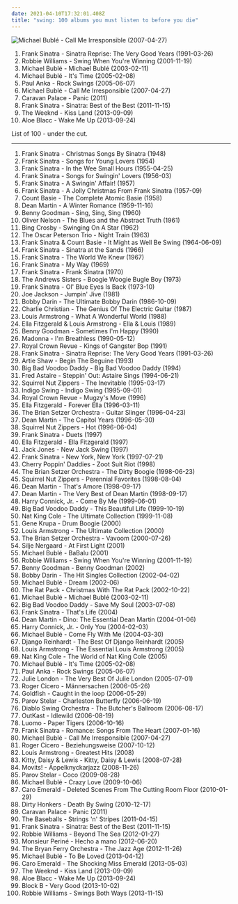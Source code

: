 ```yaml
---
date: 2021-04-10T17:32:01.408Z
title: "swing: 100 albums you must listen to before you die"
---
```

![Michael Bublé - Call Me Irresponsible (2007-04-27)](http://coverartarchive.org/release/e7a8590c-db03-3c39-a509-bd91a1e104d7/4889361026-500.jpg "Michael Bublé - Call Me Irresponsible (2007-04-27)")
<ol class="albums">
<li data-cover="http://coverartarchive.org/release/6dc1cb85-0dab-4993-8fee-93973079f2ae/4423135804-500.jpg" data-tags="frank sinatra" role="button">Frank Sinatra - Sinatra Reprise: The Very Good Years (1991-03-26)</li>
<li data-cover="http://coverartarchive.org/release/1ed0855b-ae5d-4eff-a10c-00b4e18d0b4b/22972644479-500.jpg" data-tags="swing" role="button">Robbie Williams - Swing When You're Winning (2001-11-19)</li>
<li data-cover="http://coverartarchive.org/release/cad9b13c-387b-4ec8-a974-c391b3fff935/3847437318-500.jpg" data-tags="jazz, swing" role="button">Michael Bublé - Michael Bublé (2003-02-11)</li>
<li data-cover="http://coverartarchive.org/release/cb15f5d0-1e03-48bb-b098-06f87e61494d/14300052856-500.jpg" data-tags="jazz" role="button">Michael Bublé - It's Time (2005-02-08)</li>
<li data-cover="https://img.discogs.com/RASg-glnAvDTAFf8pWns_bW2BzM=/fit-in/500x499/filters:strip_icc():format(jpeg):mode_rgb():quality(90)/discogs-images/R-1147083-1288985803.jpeg.jpg" data-tags="swing, covers" role="button">Paul Anka - Rock Swings (2005-06-07)</li>
<li data-cover="http://coverartarchive.org/release/e7a8590c-db03-3c39-a509-bd91a1e104d7/4889361026-500.jpg" data-tags="jazz, swing" role="button">Michael Bublé - Call Me Irresponsible (2007-04-27)</li>
<li data-cover="http://coverartarchive.org/release/ab4690ff-068f-4ea3-bdeb-ab1dd9e9a7a2/2264355616-500.jpg" data-tags="electronica, ambient, experimental, vocal jazz, swing, big band, electroswing" role="button">Caravan Palace - Panic (2011)</li>
<li data-cover="http://coverartarchive.org/release/5c80910d-2033-4ac3-bd56-898e9c3e4267/1340461051-500.jpg" data-tags="jazz, swing, compilation, frank sinatra, capitol records, the lizards lounge" role="button">Frank Sinatra - Sinatra: Best of the Best (2011-11-15)</li>
<li data-cover="http://coverartarchive.org/release/f43909e0-943f-4afa-98d0-497ed2054e1b/5066822902-500.jpg" data-tags="r&b" role="button">The Weeknd - Kiss Land (2013-09-09)</li>
<li data-cover="https://img.discogs.com/sYd5Lrm4YwtXrHgST3NX0pV2SKI=/fit-in/600x600/filters:strip_icc():format(jpeg):mode_rgb():quality(90)/discogs-images/R-5139742-1385570134-1229.jpeg.jpg" data-tags="folk, funk, blues, swing, stones throw, single, soul revival, rhythm & blues,  soul,  pop, alternative rhythm & blues" role="button">Aloe Blacc - Wake Me Up (2013-09-24)</li>
</ol>
List of 100 - under the cut.
<!-- more -->

_________________

<ol class="albums">
<li data-cover="http://coverartarchive.org/release/6852857f-c2d6-426c-8910-912a9e956da2/3098412625-500.jpg" data-tags="christmas" role="button">
Frank Sinatra - Christmas Songs By Sinatra (1948)
</li>
<li data-cover="http://coverartarchive.org/release/61ff3a88-47b6-40a0-bb21-13e6e5dec1ee/6121488674-500.jpg" data-tags="swing, vocal jazz, sinatra" role="button">
Frank Sinatra - Songs for Young Lovers (1954)
</li>
<li data-cover="http://coverartarchive.org/release/881f621c-618c-48da-80a8-50380996fe15/18485861293-500.jpg" data-tags="jazz, vocal jazz, 50s" role="button">
Frank Sinatra - In the Wee Small Hours (1955-04-25)
</li>
<li data-cover="http://coverartarchive.org/release/ad745ba9-c885-44d4-ab4f-07e77ac316b1/28699341657-500.jpg" data-tags="swing, jazz" role="button">
Frank Sinatra - Songs for Swingin' Lovers (1956-03)
</li>
<li data-cover="http://coverartarchive.org/release/1bdbcc97-2eb5-434b-b948-91948980fc7f/28699328455-500.jpg" data-tags="jazz" role="button">
Frank Sinatra - A Swingin' Affair! (1957)
</li>
<li data-cover="http://coverartarchive.org/release/b20ae32a-7008-49c7-9e30-a0825bc49e0b/13161146770-500.jpg" data-tags="christmas" role="button">
Frank Sinatra - A Jolly Christmas From Frank Sinatra (1957-09)
</li>
<li data-cover="http://coverartarchive.org/release/b5ce6304-bcc8-4ede-b457-47759af3420c/2595490692-500.jpg" data-tags="jazz, big band" role="button">
Count Basie - The Complete Atomic Basie (1958)
</li>
<li data-cover="http://coverartarchive.org/release/c29389bc-e5e5-42b8-ad85-e17229274967/5963192194-500.jpg" data-tags="christmas" role="button">
Dean Martin - A Winter Romance (1959-11-16)
</li>
<li data-cover="https://img.discogs.com/mW96bYRDAyNjKpt3v9SPCOxZIIk=/fit-in/600x572/filters:strip_icc():format(jpeg):mode_rgb():quality(90)/discogs-images/R-5200375-1387277094-4316.jpeg.jpg" data-tags="swing, big band" role="button">
Benny Goodman - Sing, Sing, Sing (1960)
</li>
<li data-cover="http://coverartarchive.org/release/39d33fdb-d710-33e6-ac98-5d401828cee6/16705596421-500.jpg" data-tags="jazz" role="button">
Oliver Nelson - The Blues and the Abstract Truth (1961)
</li>
<li data-cover="http://coverartarchive.org/release/c4cbf677-b64b-3b86-aa81-503ab08aee9a/28795990063-500.jpg" data-tags="bing crosby" role="button">
Bing Crosby - Swinging On A Star (1962)
</li>
<li data-cover="http://coverartarchive.org/release/61ffc81b-5ff8-492e-bec2-1efc8de357c6/14455314213-500.jpg" data-tags="jazz" role="button">
The Oscar Peterson Trio - Night Train (1963)
</li>
<li data-cover="http://coverartarchive.org/release/e1a2bea2-6215-400c-925b-ddf54cb5bb5f/24108224365-500.jpg" data-tags="vocal jazz, swing" role="button">
Frank Sinatra & Count Basie - It Might as Well Be Swing (1964-06-09)
</li>
<li data-cover="http://coverartarchive.org/release/93bdadd1-6399-483e-aca7-8b1954586cd2/6126086350-500.jpg" data-tags="jazz, big band" role="button">
Frank Sinatra - Sinatra at the Sands (1966)
</li>
<li data-cover="http://coverartarchive.org/release/b8d67da0-99a2-4a87-b306-b540a8bea87f/6121797141-500.jpg" data-tags="jazz, 60s, easy listening, blues, lounge, swing, classic pop, the lizards lounge" role="button">
Frank Sinatra - The World We Knew (1967)
</li>
<li data-cover="https://img.discogs.com/rN6G7sSyAfSsmDfas8_zsOY9YpY=/fit-in/600x600/filters:strip_icc():format(jpeg):mode_rgb():quality(90)/discogs-images/R-3490519-1420332756-6145.jpeg.jpg" data-tags="jazz, swing" role="button">
Frank Sinatra - My Way (1969)
</li>
<li data-cover="http://coverartarchive.org/release/eeca98fd-d391-487c-bf54-c962d57ca070/7203873421-500.jpg" data-tags="swing, sinatra" role="button">
Frank Sinatra - Frank Sinatra (1970)
</li>
<li data-cover="https://img.discogs.com/R5pDgJG1ENfpJQe7XMADhd2BpAI=/fit-in/600x600/filters:strip_icc():format(jpeg):mode_rgb():quality(90)/discogs-images/R-3076347-1314585263.jpeg.jpg" data-tags="swing" role="button">
The Andrews Sisters - Boogie Woogie Bugle Boy (1973)
</li>
<li data-cover="https://img.discogs.com/s3x16GsK41wxy2uK0LrVoeA7-ok=/fit-in/600x596/filters:strip_icc():format(jpeg):mode_rgb():quality(90)/discogs-images/R-6872316-1488770804-6852.jpeg.jpg" data-tags="jazz, easy listening, blues, lounge, swing" role="button">
Frank Sinatra - Ol' Blue Eyes Is Back (1973-10)
</li>
<li data-cover="https://via.placeholder.com/450" data-tags="jazz" role="button">
Joe Jackson - Jumpin' Jive (1981)
</li>
<li data-cover="https://img.discogs.com/xhxL8u62seqjFwGMhQO-IAA9xDU=/fit-in/600x597/filters:strip_icc():format(jpeg):mode_rgb():quality(90)/discogs-images/R-14918229-1584108958-8915.jpeg.jpg" data-tags="jazz, 60s, swing, 50s, weallgetold, bobs fav" role="button">
Bobby Darin - The Ultimate Bobby Darin (1986-10-09)
</li>
<li data-cover="http://coverartarchive.org/release/3d3e4490-d411-4012-9262-5f7cd5e51f5c/1294683947-500.jpg" data-tags="jazz guitar, jazz, swing, charlie christian" role="button">
Charlie Christian - The Genius Of The Electric Guitar (1987)
</li>
<li data-cover="http://coverartarchive.org/release/7613c3c2-ed6f-44ab-84ba-3240dbabcb7f/19719747104-500.jpg" data-tags="jazz" role="button">
Louis Armstrong - What A Wonderful World (1988)
</li>
<li data-cover="http://coverartarchive.org/release/cd7ae83b-2bca-4d50-9698-0a74922a8464/22519462677-500.jpg" data-tags="jazz" role="button">
Ella Fitzgerald & Louis Armstrong - Ella & Louis (1989)
</li>
<li data-cover="https://img.discogs.com/yWtLu-GTGSWVSSv9CkT7MlckLH4=/fit-in/600x590/filters:strip_icc():format(jpeg):mode_rgb():quality(90)/discogs-images/R-3617460-1337680938-9367.jpeg.jpg" data-tags="swing, jazz" role="button">
Benny Goodman - Sometimes I'm Happy (1990)
</li>
<li data-cover="http://coverartarchive.org/release/df7ea720-4e63-4de8-b6f6-b64a7776098b/15625632616-500.jpg" data-tags="soundtrack, 90s, jazz, pop" role="button">
Madonna - I'm Breathless (1990-05-12)
</li>
<li data-cover="http://coverartarchive.org/release/c7c3109a-8463-4eab-a127-57de303c05f2/16926730476-500.jpg" data-tags="jazz, swing" role="button">
Royal Crown Revue - Kings of Gangster Bop (1991)
</li>
<li data-cover="http://coverartarchive.org/release/6dc1cb85-0dab-4993-8fee-93973079f2ae/4423135804-500.jpg" data-tags="frank sinatra" role="button">
Frank Sinatra - Sinatra Reprise: The Very Good Years (1991-03-26)
</li>
<li data-cover="https://via.placeholder.com/450" data-tags="big band, swing, jazz" role="button">
Artie Shaw - Begin The Beguine (1993)
</li>
<li data-cover="http://coverartarchive.org/release/4518e646-0695-4c85-87cc-36660d7f3e65/9686272893-500.jpg" data-tags="swing" role="button">
Big Bad Voodoo Daddy - Big Bad Voodoo Daddy (1994)
</li>
<li data-cover="http://coverartarchive.org/release/1471ebae-5c08-4dac-998e-3f61b1e4825a/8145405220-500.jpg" data-tags="swing, jazz" role="button">
Fred Astaire - Steppin' Out: Astaire Sings (1994-06-21)
</li>
<li data-cover="http://coverartarchive.org/release/6cde22f9-e946-4e96-beb0-40817ee65a06/5090261425-500.jpg" data-tags="jazz" role="button">
Squirrel Nut Zippers - The Inevitable (1995-03-17)
</li>
<li data-cover="https://img.discogs.com/9LHU55c5e4GpJmeh77p95ATOojM=/fit-in/600x592/filters:strip_icc():format(jpeg):mode_rgb():quality(90)/discogs-images/R-3588745-1614967826-1786.jpeg.jpg" data-tags="swing" role="button">
Indigo Swing - Indigo Swing (1995-09-01)
</li>
<li data-cover="http://coverartarchive.org/release/59c6c27b-041b-40b5-a504-dda5f9454d74/7696266373-500.jpg" data-tags="swing" role="button">
Royal Crown Revue - Mugzy's Move (1996)
</li>
<li data-cover="https://img.discogs.com/ZpBi-7Kw6VFYCAf6veK_sBusCS8=/fit-in/600x602/filters:strip_icc():format(jpeg):mode_rgb():quality(90)/discogs-images/R-3239034-1392006847-4936.jpeg.jpg" data-tags="jazz" role="button">
Ella Fitzgerald - Forever Ella (1996-03-11)
</li>
<li data-cover="http://coverartarchive.org/release/912cd97b-e951-4d44-9995-4868b456477a/6386198380-500.jpg" data-tags="swing" role="button">
The Brian Setzer Orchestra - Guitar Slinger (1996-04-23)
</li>
<li data-cover="http://coverartarchive.org/release/eec20a0b-20bb-4dff-941a-807710231119/9407385481-500.jpg" data-tags="swing, merkliste" role="button">
Dean Martin - The Capitol Years (1996-05-30)
</li>
<li data-cover="http://coverartarchive.org/release/70fc4df9-1a86-4357-aac7-0694d4248aed/8413711733-500.jpg" data-tags="swing, jazz" role="button">
Squirrel Nut Zippers - Hot (1996-06-04)
</li>
<li data-cover="http://coverartarchive.org/release/f350a17a-bbc3-4e2e-918a-81b3c9d61614/3115690628-500.jpg" data-tags="jazz, frank sinatra, sinatra, swing" role="button">
Frank Sinatra - Duets (1997)
</li>
<li data-cover="https://via.placeholder.com/450" data-tags="jazz, female vocalists" role="button">
Ella Fitzgerald - Ella Fitzgerald (1997)
</li>
<li data-cover="http://coverartarchive.org/release/87a290cd-dafc-4735-89e0-cf261472a78a/19856128197-500.jpg" data-tags="swing" role="button">
Jack Jones - New Jack Swing (1997)
</li>
<li data-cover="https://img.discogs.com/s3x16GsK41wxy2uK0LrVoeA7-ok=/fit-in/600x596/filters:strip_icc():format(jpeg):mode_rgb():quality(90)/discogs-images/R-6872316-1488770804-6852.jpeg.jpg" data-tags="jazz, swing, big band" role="button">
Frank Sinatra - New York, New York (1997-07-21)
</li>
<li data-cover="http://coverartarchive.org/release/a22441aa-e534-4c96-ae97-06e4a5a97c48/18272869082-500.jpg" data-tags="swing" role="button">
Cherry Poppin' Daddies - Zoot Suit Riot (1998)
</li>
<li data-cover="http://coverartarchive.org/release/1b8fc2e6-14da-40b9-a408-bbc81bc2f5b2/6393758818-500.jpg" data-tags="swing, big band, rockabilly" role="button">
The Brian Setzer Orchestra - The Dirty Boogie (1998-06-23)
</li>
<li data-cover="http://coverartarchive.org/release/e890d096-262f-434b-a4ab-78d673b9cc53/5090250013-500.jpg" data-tags="swing" role="button">
Squirrel Nut Zippers - Perennial Favorites (1998-08-04)
</li>
<li data-cover="https://img.discogs.com/8IVyiYTc8HAKo-ip6awpjg1zk68=/fit-in/600x596/filters:strip_icc():format(jpeg):mode_rgb():quality(90)/discogs-images/R-9315924-1478458143-7728.jpeg.jpg" data-tags="romantic, swing" role="button">
Dean Martin - That's Amore (1998-09-17)
</li>
<li data-cover="https://img.discogs.com/RYGJjW5aog_holMW4SBruATzOMc=/fit-in/600x581/filters:strip_icc():format(jpeg):mode_rgb():quality(90)/discogs-images/R-10060842-1490945249-2173.jpeg.jpg" data-tags="dean martin" role="button">
Dean Martin - The Very Best of Dean Martin (1998-09-17)
</li>
<li data-cover="https://img.discogs.com/_L2QY4tS_hwFjRS8mVxSJGTngi0=/fit-in/600x520/filters:strip_icc():format(jpeg):mode_rgb():quality(90)/discogs-images/R-5509451-1419137610-9522.jpeg.jpg" data-tags="jazz" role="button">
Harry Connick, Jr. - Come By Me (1999-06-01)
</li>
<li data-cover="http://coverartarchive.org/release/a958cfea-aadb-40e8-af16-2084d3b78f23/9686338930-500.jpg" data-tags="swing" role="button">
Big Bad Voodoo Daddy - This Beautiful Life (1999-10-19)
</li>
<li data-cover="https://img.discogs.com/z_0RHE1L0DvIniK-za1Rm_9O9IY=/fit-in/232x231/filters:strip_icc():format(jpeg):mode_rgb():quality(90)/discogs-images/R-1538556-1226937484.jpeg.jpg" data-tags="jazz, nat king cole sings the ultimate love songs" role="button">
Nat King Cole - The Ultimate Collection (1999-11-08)
</li>
<li data-cover="https://img.discogs.com/jmafbg0Zr_ed7B7iSaKXOM0NN3g=/fit-in/600x599/filters:strip_icc():format(jpeg):mode_rgb():quality(90)/discogs-images/R-15112540-1586835437-3756.jpeg.jpg" data-tags="jazz, swing, big band" role="button">
Gene Krupa - Drum Boogie (2000)
</li>
<li data-cover="http://coverartarchive.org/release/e9796589-5a7b-4ffb-8210-83f1bbb4dcb2/6144898009-500.jpg" data-tags="jazz, louis armstrong" role="button">
Louis Armstrong - The Ultimate Collection (2000)
</li>
<li data-cover="http://coverartarchive.org/release/743f9428-5bb2-3f3b-a335-5e9e7d53d387/4810297797-500.jpg" data-tags="swing, rockabilly" role="button">
The Brian Setzer Orchestra - Vavoom (2000-07-26)
</li>
<li data-cover="http://coverartarchive.org/release/419228fc-d6a4-4b24-b6bb-9315d0727abd/6436913950-500.jpg" data-tags="female vocalists, female jazz vocalists, jazz" role="button">
Silje Nergaard - At First Light (2001)
</li>
<li data-cover="http://coverartarchive.org/release/5c5a0ce8-8442-41f6-bf38-254368abbac2/6773807384-500.jpg" data-tags="pop, male vocalists, spiderman theme" role="button">
Michael Bublé - BaBalu (2001)
</li>
<li data-cover="http://coverartarchive.org/release/1ed0855b-ae5d-4eff-a10c-00b4e18d0b4b/22972644479-500.jpg" data-tags="swing" role="button">
Robbie Williams - Swing When You're Winning (2001-11-19)
</li>
<li data-cover="https://img.discogs.com/009-AwvMIP5ETZdP5SVNG5GSS44=/fit-in/600x598/filters:strip_icc():format(jpeg):mode_rgb():quality(90)/discogs-images/R-2212810-1437678589-6416.jpeg.jpg" data-tags="jazz, swing" role="button">
Benny Goodman - Benny Goodman (2002)
</li>
<li data-cover="http://coverartarchive.org/release/be4fbc7c-c37c-390f-adbd-af7d62be7386/7079984404-500.jpg" data-tags="bobby darin" role="button">
Bobby Darin - The Hit Singles Collection (2002-04-02)
</li>
<li data-cover="http://coverartarchive.org/release/05ef2a05-9860-48df-8dbc-a804f9bbd37e/2705026138-500.jpg" data-tags="jazz, pop, indie pop, piano, traditional pop, vocal jazz, romantic, swing, 00s, michael buble" role="button">
Michael Bublé - Dream (2002-06)
</li>
<li data-cover="http://coverartarchive.org/release/4aa42a2b-846a-3b54-8fc4-2a3d5ef4545b/15328211502-500.jpg" data-tags="swing" role="button">
The Rat Pack - Christmas With The Rat Pack (2002-10-22)
</li>
<li data-cover="http://coverartarchive.org/release/cad9b13c-387b-4ec8-a974-c391b3fff935/3847437318-500.jpg" data-tags="jazz, swing" role="button">
Michael Bublé - Michael Bublé (2003-02-11)
</li>
<li data-cover="https://img.discogs.com/0nV40auWyvl0kvBJsu_lBK8NcJU=/fit-in/600x594/filters:strip_icc():format(jpeg):mode_rgb():quality(90)/discogs-images/R-3886878-1348106152-2113.jpeg.jpg" data-tags="swing" role="button">
Big Bad Voodoo Daddy - Save My Soul (2003-07-08)
</li>
<li data-cover="https://img.discogs.com/rN6G7sSyAfSsmDfas8_zsOY9YpY=/fit-in/600x600/filters:strip_icc():format(jpeg):mode_rgb():quality(90)/discogs-images/R-3490519-1420332756-6145.jpeg.jpg" data-tags="vocal jazz, traditional pop music" role="button">
Frank Sinatra - That's Life (2004)
</li>
<li data-cover="http://coverartarchive.org/release/7565f1b4-897b-4f24-a957-55ff8510b842/9711827786-500.jpg" data-tags="jazz, swing, oldies, male vocalists" role="button">
Dean Martin - Dino: The Essential Dean Martin (2004-01-06)
</li>
<li data-cover="https://via.placeholder.com/450" data-tags="jazz vocal, jazz, swing, only you" role="button">
Harry Connick, Jr. - Only You (2004-02-03)
</li>
<li data-cover="http://coverartarchive.org/release/207372c6-3348-4245-a8c7-f0900a005996/4358723661-500.jpg" data-tags="jazz" role="button">
Michael Bublé - Come Fly With Me (2004-03-30)
</li>
<li data-cover="https://via.placeholder.com/450" data-tags="jazz, jazz guitar" role="button">
Django Reinhardt - The Best Of Django Reinhardt (2005)
</li>
<li data-cover="http://coverartarchive.org/release/ceeb487f-2b66-42ef-9c7a-8a47048a7ad8/8709363176-500.jpg" data-tags="jazz" role="button">
Louis Armstrong - The Essential Louis Armstrong (2005)
</li>
<li data-cover="https://via.placeholder.com/450" data-tags="oldies, jazz" role="button">
Nat King Cole - The World of Nat King Cole (2005)
</li>
<li data-cover="http://coverartarchive.org/release/cb15f5d0-1e03-48bb-b098-06f87e61494d/14300052856-500.jpg" data-tags="jazz" role="button">
Michael Bublé - It's Time (2005-02-08)
</li>
<li data-cover="https://img.discogs.com/RASg-glnAvDTAFf8pWns_bW2BzM=/fit-in/500x499/filters:strip_icc():format(jpeg):mode_rgb():quality(90)/discogs-images/R-1147083-1288985803.jpeg.jpg" data-tags="swing, covers" role="button">
Paul Anka - Rock Swings (2005-06-07)
</li>
<li data-cover="http://coverartarchive.org/release/caef1012-f6e2-42e4-9841-4e58ede860d9/1995269799-500.jpg" data-tags="jazz" role="button">
Julie London - The Very Best Of Julie London (2005-07-01)
</li>
<li data-cover="http://coverartarchive.org/release/1419feb3-17af-4bb7-b8e2-a7233db9a1ae/28199497322-500.jpg" data-tags="swing, jazz, deutsch" role="button">
Roger Cicero - Männersachen (2006-05-26)
</li>
<li data-cover="https://via.placeholder.com/450" data-tags="afrobeat" role="button">
Goldfish - Caught in the loop (2006-05-29)
</li>
<li data-cover="http://coverartarchive.org/release/73087c49-5262-4476-9717-7e4b14a9c2f3/6113407893-500.jpg" data-tags="my vinyl" role="button">
Parov Stelar - Charleston Butterfly (2006-06-19)
</li>
<li data-cover="http://coverartarchive.org/release/35b41b77-c4f8-3c1f-8041-901565f9f45d/1111418808-500.jpg" data-tags="avant-garde metal, symphonic metal, progressive metal" role="button">
Diablo Swing Orchestra - The Butcher's Ballroom (2006-08-17)
</li>
<li data-cover="http://coverartarchive.org/release/3a589980-607d-466e-b17d-41778d5effc5/2693377789-500.jpg" data-tags="hip-hop" role="button">
OutKast - Idlewild (2006-08-19)
</li>
<li data-cover="http://coverartarchive.org/release/5b42c5ee-0f07-459e-8d2d-ecb27dbb4226/23902135615-500.jpg" data-tags="creamfields andalucia 08" role="button">
Luomo - Paper Tigers (2006-10-16)
</li>
<li data-cover="http://coverartarchive.org/release/1943c7b2-e79e-408b-85c3-3db8aed49d92/6125769126-500.jpg" data-tags="jazz, romantic, swing, golden oldies, mastersinger, vocalistas masculinos" role="button">
Frank Sinatra - Romance: Songs From The Heart (2007-01-16)
</li>
<li data-cover="http://coverartarchive.org/release/e7a8590c-db03-3c39-a509-bd91a1e104d7/4889361026-500.jpg" data-tags="jazz, swing" role="button">
Michael Bublé - Call Me Irresponsible (2007-04-27)
</li>
<li data-cover="http://coverartarchive.org/release/9c050b7a-088a-4507-b228-2022438090d0/8740096796-500.jpg" data-tags="swing, deutsch" role="button">
Roger Cicero - Beziehungsweise (2007-10-12)
</li>
<li data-cover="http://coverartarchive.org/release/9d7d6b80-d802-41f0-bc81-2127a5a1603a/3089784007-500.jpg" data-tags="jazz" role="button">
Louis Armstrong - Greatest Hits (2008)
</li>
<li data-cover="http://coverartarchive.org/release/6972e801-09c8-4e16-a3ee-6084f6add45f/25924070770-500.jpg" data-tags="rockabilly" role="button">
Kitty, Daisy & Lewis - Kitty, Daisy & Lewis (2008-07-28)
</li>
<li data-cover="http://coverartarchive.org/release/0af017d6-f48f-44d4-9b55-80efd03b58a6/17604249293-500.jpg" data-tags="hip-hop, jazz, swing" role="button">
Movits! - Äppelknyckarjazz (2008-11-26)
</li>
<li data-cover="http://coverartarchive.org/release/ccdc4bce-779b-4df0-8419-b69cc9a19ba7/8663323607-500.jpg" data-tags="nu jazz, electronic" role="button">
Parov Stelar - Coco (2009-08-28)
</li>
<li data-cover="http://coverartarchive.org/release/6430856a-c1dd-3a18-8733-0c93aec06244/14300032035-500.jpg" data-tags="jazz" role="button">
Michael Bublé - Crazy Love (2009-10-06)
</li>
<li data-cover="https://img.discogs.com/qesFKBWvnZv7tZY4VD_KHXzG-Kk=/fit-in/596x534/filters:strip_icc():format(jpeg):mode_rgb():quality(90)/discogs-images/R-2128172-1358124793-6177.jpeg.jpg" data-tags="jazz" role="button">
Caro Emerald - Deleted Scenes From The Cutting Room Floor (2010-01-29)
</li>
<li data-cover="http://coverartarchive.org/release/244ff481-b6c9-40ef-b894-b204e867cfb6/9458928150-500.jpg" data-tags="swing, electro swing" role="button">
Dirty Honkers - Death By Swing (2010-12-17)
</li>
<li data-cover="http://coverartarchive.org/release/ab4690ff-068f-4ea3-bdeb-ab1dd9e9a7a2/2264355616-500.jpg" data-tags="electronica, ambient, experimental, vocal jazz, swing, big band, electroswing" role="button">
Caravan Palace - Panic (2011)
</li>
<li data-cover="http://coverartarchive.org/release/82dea955-304e-4289-8127-b097a2f31196/27965871446-500.jpg" data-tags="rockabilly, rock" role="button">
The Baseballs - Strings 'n' Stripes (2011-04-15)
</li>
<li data-cover="http://coverartarchive.org/release/5c80910d-2033-4ac3-bd56-898e9c3e4267/1340461051-500.jpg" data-tags="jazz, swing, compilation, frank sinatra, capitol records, the lizards lounge" role="button">
Frank Sinatra - Sinatra: Best of the Best (2011-11-15)
</li>
<li data-cover="http://coverartarchive.org/release/bc4d5817-e999-4717-86a4-28f8123bc7f8/5223594038-500.jpg" data-tags="easy listening, vocal jazz, romantic, swing, big band, smooth jazz, robbie williams" role="button">
Robbie Williams - Beyond The Sea (2012-01-27)
</li>
<li data-cover="http://coverartarchive.org/release/275bf4c6-2a06-426f-9675-bb870a89fb1f/15838477021-500.jpg" data-tags="female vocalists, swing, colombia, stuff to check out, por conseguir" role="button">
Monsieur Periné - Hecho a mano (2012-06-20)
</li>
<li data-cover="http://coverartarchive.org/release/fc1ed421-a29e-4acb-8a0b-38303805ac78/10309024672-500.jpg" data-tags="jazz, swing" role="button">
The Bryan Ferry Orchestra - The Jazz Age (2012-11-26)
</li>
<li data-cover="http://coverartarchive.org/release/ad584957-841b-43d3-a03c-a5e7b0012c7d/4862063196-500.jpg" data-tags="jazz, swing" role="button">
Michael Bublé - To Be Loved (2013-04-12)
</li>
<li data-cover="https://img.discogs.com/xxsamfcwA6e7PwxoM-6pzajHWXI=/fit-in/600x530/filters:strip_icc():format(jpeg):mode_rgb():quality(90)/discogs-images/R-4821094-1463038000-7156.jpeg.jpg" data-tags="jazz, swing" role="button">
Caro Emerald - The Shocking Miss Emerald (2013-05-03)
</li>
<li data-cover="http://coverartarchive.org/release/f43909e0-943f-4afa-98d0-497ed2054e1b/5066822902-500.jpg" data-tags="r&b" role="button">
The Weeknd - Kiss Land (2013-09-09)
</li>
<li data-cover="https://img.discogs.com/sYd5Lrm4YwtXrHgST3NX0pV2SKI=/fit-in/600x600/filters:strip_icc():format(jpeg):mode_rgb():quality(90)/discogs-images/R-5139742-1385570134-1229.jpeg.jpg" data-tags="folk, funk, blues, swing, stones throw, single, soul revival, rhythm & blues,  soul,  pop, alternative rhythm & blues" role="button">
Aloe Blacc - Wake Me Up (2013-09-24)
</li>
<li data-cover="http://coverartarchive.org/release/8f5f3505-8a0e-4653-b5dd-ef53ac89c8d9/12501789877-500.jpg" data-tags="k-pop" role="button">
Block B - Very Good (2013-10-02)
</li>
<li data-cover="http://coverartarchive.org/release/cc891e67-702f-4848-bc77-001ba44a974e/12645590763-500.jpg" data-tags="swing" role="button">
Robbie Williams - Swings Both Ways (2013-11-15)
</li>
</ol>
